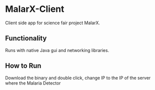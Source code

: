 # MalarX-Client
Client side app for science fair project MalarX.

## Functionality
Runs with native Java gui and networking libraries.

## How to Run
Download the binary and double click, change IP to the IP of the server where the Malaria Detector 
